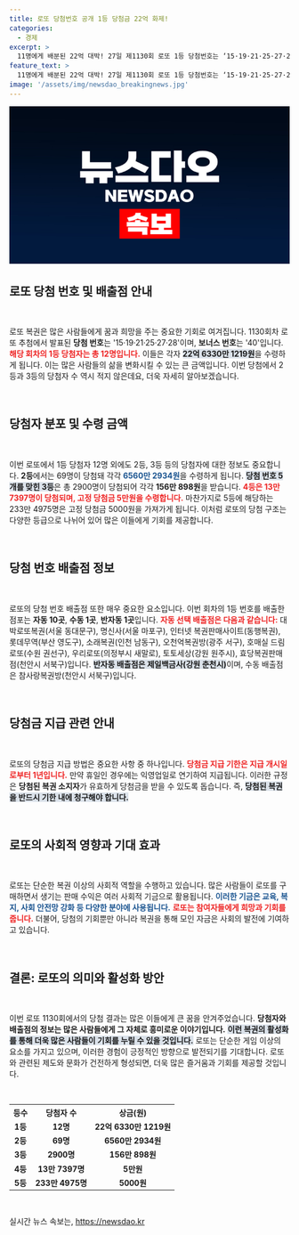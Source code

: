 ```yaml
---
title: 로또 당첨번호 공개 1등 당첨금 22억 화제!
categories:
  - 경제
excerpt: >
  11명에게 배분된 22억 대박! 27일 제1130회 로또 1등 당첨번호는 ‘15·19·21·25·27·28’! 1등 당첨자들의 행복한 소식과 배출점도 함께 공개! 클릭하여 당첨의 주인공이 되어보세요!
feature_text: >
  11명에게 배분된 22억 대박! 27일 제1130회 로또 1등 당첨번호는 ‘15·19·21·25·27·28’! 1등 당첨자들의 행복한 소식과 배출점도 함께 공개! 클릭하여 당첨의 주인공이 되어보세요!
image: '/assets/img/newsdao_breakingnews.jpg'
---
```


<p><img src="/assets/img/newsdao_breakingnews.jpg" alt="bookingtag 속보" /></p>

<h2 data-ke-size="size26">로또 당첨 번호 및 배출점 안내</h2>

<p data-ke-size="size16">&nbsp;</p>

<p>로또 복권은 많은 사람들에게 꿈과 희망을 주는 중요한 기회로 여겨집니다. 1130회차 로또 추첨에서 발표된 <b>당첨 번호</b>는 '15·19·21·25·27·28'이며, <b>보너스 번호</b>는 '40'입니다. <b><span style="color: #ee2323;">해당 회차의 1등 당첨자는 총 12명입니다.</span></b> 이들은 각자 <b><span style="background-color: #21538527;">22억 6330만 1219원</span></b>을 수령하게 됩니다. 이는 많은 사람들의 삶을 변화시킬 수 있는 큰 금액입니다. 이번 당첨에서 2등과 3등의 당첨자 수 역시 적지 않은데요, 더욱 자세히 알아보겠습니다.</p>

<p data-ke-size="size16">&nbsp;</p>

<h2 data-ke-size="size26">당첨자 분포 및 수령 금액</h2>

<p data-ke-size="size16">&nbsp;</p>

<p>이번 로또에서 1등 당첨자 12명 외에도 2등, 3등 등의 당첨자에 대한 정보도 중요합니다. <b>2등</b>에서는 69명이 당첨돼 각각 <b><span style="color: #1a5490;">6560만 2934원</span></b>을 수령하게 됩니다. <b><span style="background-color: #21538527;">당첨 번호 5개를 맞힌 3등</span></b>은 총 2900명이 당첨되어 각각 <b>156만 898원</b>을 받습니다. <b><span style="color: #ee2323;">4등은 13만 7397명이 당첨되며, 고정 당첨금 5만원을 수령합니다.</span></b> 마찬가지로 5등에 해당하는 233만 4975명은 고정 당첨금 5000원을 가져가게 됩니다. 이처럼 로또의 당첨 구조는 다양한 등급으로 나뉘어 있어 많은 이들에게 기회를 제공합니다.</p>

<p data-ke-size="size16">&nbsp;</p>

<h2 data-ke-size="size26">당첨 번호 배출점 정보</h2>

<p data-ke-size="size16">&nbsp;</p>

<p>로또의 당첨 번호 배출점 또한 매우 중요한 요소입니다. 이번 회차의 1등 번호를 배출한 점포는 <b>자동 10곳</b>, <b>수동 1곳</b>, <b>반자동 1곳</b>입니다. <b><span style="color: #ee2323;">자동 선택 배출점은 다음과 같습니다:</span></b> 대박로또복권(서울 동대문구), 명신사(서울 마포구), 인터넷 복권판매사이트(동행복권), 롯데무역(부산 영도구), 소래복권(인천 남동구), 오천억복권방(광주 서구), 호매실 드림로또(수원 권선구), 우리로또(의정부시 새말로), 토토세상(강원 원주시), 효당복권판매점(천안시 서북구)입니다. <b><span style="background-color: #21538527;">반자동 배출점은 제일백금사(강원 춘천시)</span></b>이며, 수동 배출점은 참사랑복권방(천안시 서북구)입니다.</p>

<p data-ke-size="size16">&nbsp;</p>

<h2 data-ke-size="size26">당첨금 지급 관련 안내</h2>

<p data-ke-size="size16">&nbsp;</p>

<p>로또의 당첨금 지급 방법은 중요한 사항 중 하나입니다. <b><span style="color: #ee2323;">당첨금 지급 기한은 지급 개시일로부터 1년입니다.</span></b> 만약 휴일인 경우에는 익영업일로 연기하여 지급됩니다. 이러한 규정은 <b>당첨된 복권 소지자</b>가 유효하게 당첨금을 받을 수 있도록 돕습니다. 즉, <b><span style="background-color: #21538527;">당첨된 복권을 반드시 기한 내에 청구해야 합니다.</span></b> </p>

<p data-ke-size="size16">&nbsp;</p>

<h2 data-ke-size="size26">로또의 사회적 영향과 기대 효과</h2>

<p data-ke-size="size16">&nbsp;</p>

<p>로또는 단순한 복권 이상의 사회적 역할을 수행하고 있습니다. 많은 사람들이 로또를 구매하면서 생기는 판매 수익은 여러 사회적 기금으로 활용됩니다. <b><span style="color: #1a5490;">이러한 기금은 교육, 복지, 사회 안전망 강화 등 다양한 분야에 사용됩니다.</span></b> <b><span style="color: #ee2323;">로또는 참여자들에게 희망과 기회를 줍니다.</span></b> 더불어, 당첨의 기회뿐만 아니라 복권을 통해 모인 자금은 사회의 발전에 기여하고 있습니다. </p>

<p data-ke-size="size16">&nbsp;</p>

<h2 data-ke-size="size26">결론: 로또의 의미와 활성화 방안</h2>

<p data-ke-size="size16">&nbsp;</p>

<p>이번 로또 1130회에서의 당첨 결과는 많은 이들에게 큰 꿈을 안겨주었습니다. <b>당첨자와 배출점의 정보는 많은 사람들에게 그 자체로 흥미로운 이야기입니다.</b> <b><span style="background-color: #21538527;">이런 복권의 활성화를 통해 더욱 많은 사람들이 기회를 누릴 수 있을 것입니다.</span></b> 로또는 단순한 게임 이상의 요소를 가지고 있으며, 이러한 경험이 긍정적인 방향으로 발전되기를 기대합니다. 로또와 관련된 제도와 문화가 건전하게 형성되면, 더욱 많은 즐거움과 기회를 제공할 것입니다. </p>

<p data-ke-size="size16">&nbsp;</p> 

<table>
  <tr>
    <th><b>등수</b></th>
    <th><b>당첨자 수</b></th>
    <th><b>상금(원)</b></th>
  </tr>
  <tr>
    <td style="text-align: center; height: 17px;"><b>1등</b></td>
    <td style="text-align: center; height: 17px;"><b>12명</b></td>
    <td style="text-align: center; height: 17px;"><b>22억 6330만 1219원</b></td>
  </tr>
  <tr>
    <td style="text-align: center; height: 17px;"><b>2등</b></td>
    <td style="text-align: center; height: 17px;"><b>69명</b></td>
    <td style="text-align: center; height: 17px;"><b>6560만 2934원</b></td>
  </tr>
  <tr>
    <td style="text-align: center; height: 17px;"><b>3등</b></td>
    <td style="text-align: center; height: 17px;"><b>2900명</b></td>
    <td style="text-align: center; height: 17px;"><b>156만 898원</b></td>
  </tr>
  <tr>
    <td style="text-align: center; height: 17px;"><b>4등</b></td>
    <td style="text-align: center; height: 17px;"><b>13만 7397명</b></td>
    <td style="text-align: center; height: 17px;"><b>5만원</b></td>
  </tr>
  <tr>
    <td style="text-align: center; height: 17px;"><b>5등</b></td>
    <td style="text-align: center; height: 17px;"><b>233만 4975명</b></td>
    <td style="text-align: center; height: 17px;"><b>5000원</b></td>
  </tr>
</table>

<p data-ke-size="size16">&nbsp;</p>
실시간 뉴스 속보는, <a href="https://newsdao.kr" rel="dofollow">https://newsdao.kr</a>


